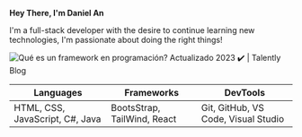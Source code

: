 **Hey There, I'm Daniel An**

I'm a full-stack developer with the desire to continue learning new technologies, I'm passionate about doing the right things!  
  
![Qué es un framework en programación? Actualizado 2023 ✔️ | Talently Blog](https://d2a5isokysfowx.cloudfront.net/wp-content/uploads/2022/02/%C2%BFQue-es-un-framework-en-programacion-scaled-1200x675.jpg)
    
|  Languages| Frameworks | DevTools|
|--|--|--|
| HTML, CSS, JavaScript, C#, Java |  BootsStrap, TailWind, React | Git, GitHub, VS Code, Visual Studio|



